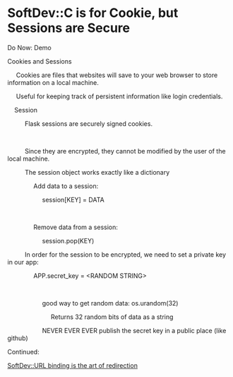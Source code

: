 # SoftDev::C is for Cookie, but Sessions are Secure

Do Now: Demo

  


Cookies and Sessions

  


     Cookies are files that websites will save to your web browser to store information on a local machine.

  


     Useful for keeping track of persistent information like login credentials.

  


    Session

  


          Flask sessions are securely signed cookies.

          

          Since they are encrypted, they cannot be modified by the user of the local machine.

  


          The session object works exactly like a dictionary

  


               Add data to a session:

                    session[KEY] = DATA

                    

               Remove data from a session:

                    session.pop(KEY)

  


          In order for the session to be encrypted, we need to set a private key in our app:

  


               APP.secret_key = &lt;RANDOM STRING&gt;

               

                    good way to get random data: os.urandom(32)

  


                         Returns 32 random bits of data as a string

  


                    NEVER EVER EVER publish the secret key in a public place (like github)

  


Continued:

[SoftDev::URL binding is the art of redirection](evernote:///view/2147483647/s466/453d5806-8abe-434a-a15e-9faefefafcd1/453d5806-8abe-434a-a15e-9faefefafcd1/)
